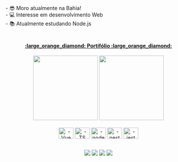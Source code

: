<div>
  <div>
- 😎 Moro atualmente na Bahia!<br>
- 💻 Interesse em desenvolvimento Web<br>
- 📚 Atualmente estudando Node.js<br>
    <br>
  </div>

<h4 align="center"> <a target="_blanck" href="https://portifolio-red-psi.vercel.app/">:large_orange_diamond: Portifólio :large_orange_diamond:</a>  </div>

  <div align="center">
     <img height="175" src="https://github-readme-stats.vercel.app/api?username=Pedro-HenriqueDev&show_icons=true&theme=dark&rank_icon=github"/>
     <img height="175"  src="https://github-readme-stats.vercel.app/api/top-langs/?username=Pedro-HenriqueDev&layout=compact&theme=dark"/>
  </div>
  
<div align="center">
  <br>
  <img align="center" alt="-Vue" height="30" width="40" src="https://cdn.jsdelivr.net/gh/devicons/devicon/icons/vuejs/vuejs-original.svg">
  <img align="center" alt="-TS" height="30" width="40" src="https://cdn.jsdelivr.net/gh/devicons/devicon/icons/typescript/typescript-plain.svg" />
  <img align="center" alt="-node" height="30" width="40" src="https://cdn.jsdelivr.net/gh/devicons/devicon/icons/nodejs/nodejs-original.svg" />
  <img align="center" alt="-nest" height="30" width="40" src="https://cdn.jsdelivr.net/gh/devicons/devicon@latest/icons/nestjs/nestjs-original.svg" />
  <img align="center" alt="-jest" height="30" width="40" src="https://cdn.jsdelivr.net/gh/devicons/devicon/icons/jest/jest-plain.svg" />
  
  ##
  
  <div> 
   <a href="https://twitter.com/Pedro_Hrqu" target="_blank"><img src="https://img.shields.io/badge/Twitter-1DA1F2?style=for-the-badge&logo=twitter&logoColor=white" target="_blank"></a>
  <a href="https://www.instagram.com/pedro_151_/" target="_blank"><img src="https://img.shields.io/badge/-Instagram-%23E4405F?style=for-the-badge&logo=instagram&logoColor=white" target="_blank"></a>
  <a href = "contatopedrohrq@gmail.com"><img src="https://img.shields.io/badge/-Gmail-%23333?style=for-the-badge&logo=gmail&logoColor=white" target="_blank"></a>
  <a href="https://www.linkedin.com/in/pedro-henrique-6ab634229/" target="_blank"><img src="https://img.shields.io/badge/-LinkedIn-%230077B5?style=for-the-badge&logo=linkedin&logoColor=white" target="_blank"></a> 
 
</div>


